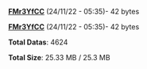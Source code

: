[**FMr3YfCC**](/data/FMr3YfCC.txt) (24/11/22 - 05:35)- 42 bytes

[**FMr3YfCC**](/data/FMr3YfCC.txt) (24/11/22 - 05:35)- 42 bytes

**Total Datas**: 4624

**Total Size**: 25.33 MB / 25.3 MB
